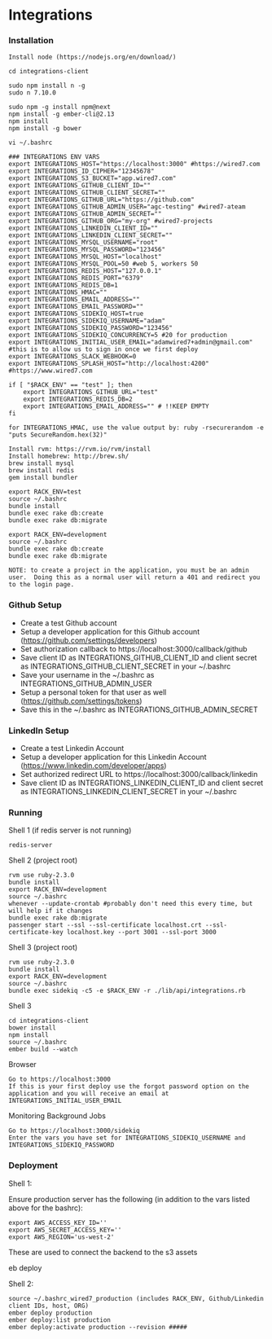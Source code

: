 # Integrations

### Installation
    
    Install node (https://nodejs.org/en/download/)

    cd integrations-client

    sudo npm install n -g
    sudo n 7.10.0

    sudo npm -g install npm@next
    npm install -g ember-cli@2.13
    npm install
    npm install -g bower

    vi ~/.bashrc
    
    ### INTEGRATIONS ENV VARS
    export INTEGRATIONS_HOST="https://localhost:3000" #https://wired7.com
    export INTEGRATIONS_ID_CIPHER="12345678"
    export INTEGRATIONS_S3_BUCKET="app.wired7.com"
    export INTEGRATIONS_GITHUB_CLIENT_ID=""
    export INTEGRATIONS_GITHUB_CLIENT_SECRET=""
    export INTEGRATIONS_GITHUB_URL="https://github.com"
    export INTEGRATIONS_GITHUB_ADMIN_USER="agc-testing" #wired7-ateam
    export INTEGRATIONS_GITHUB_ADMIN_SECRET=""
    export INTEGRATIONS_GITHUB_ORG="my-org" #wired7-projects
    export INTEGRATIONS_LINKEDIN_CLIENT_ID=""
    export INTEGRATIONS_LINKEDIN_CLIENT_SECRET=""
    export INTEGRATIONS_MYSQL_USERNAME="root"
    export INTEGRATIONS_MYSQL_PASSWORD="123456"
    export INTEGRATIONS_MYSQL_HOST="localhost"
    export INTEGRATIONS_MYSQL_POOL=50 #web 5, workers 50
    export INTEGRATIONS_REDIS_HOST="127.0.0.1"
    export INTEGRATIONS_REDIS_PORT="6379"
    export INTEGRATIONS_REDIS_DB=1
    export INTEGRATIONS_HMAC=""
    export INTEGRATIONS_EMAIL_ADDRESS=""
    export INTEGRATIONS_EMAIL_PASSWORD=""
    export INTEGRATIONS_SIDEKIQ_HOST=true
    export INTEGRATIONS_SIDEKIQ_USERNAME="adam"
    export INTEGRATIONS_SIDEKIQ_PASSWORD="123456"
    export INTEGRATIONS_SIDEKIQ_CONCURRENCY=5 #20 for production
    export INTEGRATIONS_INITIAL_USER_EMAIL="adamwired7+admin@gmail.com" #this is to allow us to sign in once we first deploy
    export INTEGRATIONS_SLACK_WEBHOOK=0
    export INTEGRATIONS_SPLASH_HOST="http://localhost:4200" #https://www.wired7.com

    if [ "$RACK_ENV" == "test" ]; then
        export INTEGRATIONS_GITHUB_URL="test"
        export INTEGRATIONS_REDIS_DB=2
        export INTEGRATIONS_EMAIL_ADDRESS="" # !!KEEP EMPTY
    fi 

    for INTEGRATIONS_HMAC, use the value output by: ruby -rsecurerandom -e "puts SecureRandom.hex(32)" 

    Install rvm: https://rvm.io/rvm/install
    Install homebrew: http://brew.sh/
    brew install mysql
    brew install redis
    gem install bundler

    export RACK_ENV=test
    source ~/.bashrc
    bundle install
    bundle exec rake db:create
    bundle exec rake db:migrate

    export RACK_ENV=development
    source ~/.bashrc
    bundle exec rake db:create
    bundle exec rake db:migrate

    NOTE: to create a project in the application, you must be an admin user.  Doing this as a normal user will return a 401 and redirect you to the login page.

### Github Setup

- Create a test Github account
- Setup a developer application for this Github account (https://github.com/settings/developers)
- Set authorization callback to https://localhost:3000/callback/github
- Save client ID as INTEGRATIONS_GITHUB_CLIENT_ID and client secret as INTEGRATIONS_GITHUB_CLIENT_SECRET in your ~/.bashrc
- Save your username in the ~/.bashrc as INTEGRATIONS_GITHUB_ADMIN_USER
- Setup a personal token for that user as well (https://github.com/settings/tokens)
- Save this in the ~/.bashrc as INTEGRATIONS_GITHUB_ADMIN_SECRET

### LinkedIn Setup

- Create a test Linkedin Account
- Setup a developer application for this Linkedin Account (https://www.linkedin.com/developer/apps)
- Set authorized redirect URL to https://localhost:3000/callback/linkedin
- Save client ID as INTEGRATIONS_LINKEDIN_CLIENT_ID and client secret as INTEGRATIONS_LINKEDIN_CLIENT_SECRET in your ~/.bashrc

### Running

Shell 1 (if redis server is not running)

    redis-server

Shell 2 (project root)
    
    rvm use ruby-2.3.0
    bundle install
    export RACK_ENV=development
    source ~/.bashrc
    whenever --update-crontab #probably don't need this every time, but will help if it changes
    bundle exec rake db:migrate
    passenger start --ssl --ssl-certificate localhost.crt --ssl-certificate-key localhost.key --port 3001 --ssl-port 3000 

Shell 3 (project root)

    rvm use ruby-2.3.0
    bundle install
    export RACK_ENV=development
    source ~/.bashrc
    bundle exec sidekiq -c5 -e $RACK_ENV -r ./lib/api/integrations.rb 

Shell 3

    cd integrations-client
    bower install
    npm install
    source ~/.bashrc
    ember build --watch

Browser
    
    Go to https://localhost:3000
    If this is your first deploy use the forgot password option on the application and you will receive an email at INTEGRATIONS_INITIAL_USER_EMAIL 

Monitoring Background Jobs

    Go to https://localhost:3000/sidekiq
    Enter the vars you have set for INTEGRATIONS_SIDEKIQ_USERNAME and INTEGRATIONS_SIDEKIQ_PASSWORD


### Deployment

Shell 1:

Ensure production server has the following (in addition to the vars listed above for the bashrc):

    export AWS_ACCESS_KEY_ID=''
    export AWS_SECRET_ACCESS_KEY=''
    export AWS_REGION='us-west-2'

These are used to connect the backend to the s3 assets

eb deploy

Shell 2:
 
    source ~/.bashrc_wired7_production (includes RACK_ENV, Github/Linkedin client IDs, host, ORG)
    ember deploy production
    ember deploy:list production
    ember deploy:activate production --revision #####
